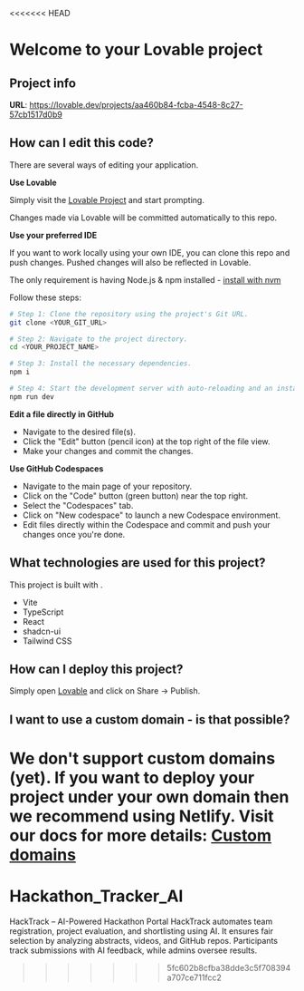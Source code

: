 <<<<<<< HEAD
# Welcome to your Lovable project

## Project info

**URL**: https://lovable.dev/projects/aa460b84-fcba-4548-8c27-57cb1517d0b9

## How can I edit this code?

There are several ways of editing your application.

**Use Lovable**

Simply visit the [Lovable Project](https://lovable.dev/projects/aa460b84-fcba-4548-8c27-57cb1517d0b9) and start prompting.

Changes made via Lovable will be committed automatically to this repo.

**Use your preferred IDE**

If you want to work locally using your own IDE, you can clone this repo and push changes. Pushed changes will also be reflected in Lovable.

The only requirement is having Node.js & npm installed - [install with nvm](https://github.com/nvm-sh/nvm#installing-and-updating)

Follow these steps:

```sh
# Step 1: Clone the repository using the project's Git URL.
git clone <YOUR_GIT_URL>

# Step 2: Navigate to the project directory.
cd <YOUR_PROJECT_NAME>

# Step 3: Install the necessary dependencies.
npm i

# Step 4: Start the development server with auto-reloading and an instant preview.
npm run dev
```

**Edit a file directly in GitHub**

- Navigate to the desired file(s).
- Click the "Edit" button (pencil icon) at the top right of the file view.
- Make your changes and commit the changes.

**Use GitHub Codespaces**

- Navigate to the main page of your repository.
- Click on the "Code" button (green button) near the top right.
- Select the "Codespaces" tab.
- Click on "New codespace" to launch a new Codespace environment.
- Edit files directly within the Codespace and commit and push your changes once you're done.

## What technologies are used for this project?

This project is built with .

- Vite
- TypeScript
- React
- shadcn-ui
- Tailwind CSS

## How can I deploy this project?

Simply open [Lovable](https://lovable.dev/projects/aa460b84-fcba-4548-8c27-57cb1517d0b9) and click on Share -> Publish.

## I want to use a custom domain - is that possible?

We don't support custom domains (yet). If you want to deploy your project under your own domain then we recommend using Netlify. Visit our docs for more details: [Custom domains](https://docs.lovable.dev/tips-tricks/custom-domain/)
=======
# Hackathon_Tracker_AI
HackTrack – AI-Powered Hackathon Portal HackTrack automates team registration, project evaluation, and shortlisting using AI. It ensures fair selection by analyzing abstracts, videos, and GitHub repos. Participants track submissions with AI feedback, while admins oversee results.
>>>>>>> 5fc602b8cfba38dde3c5f708394a707ce711fcc2
